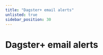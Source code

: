 ```yaml
---
title: "Dagster+ email alerts"
unlisted: true
sidebar_position: 30
---
```


# Dagster+ email alerts
